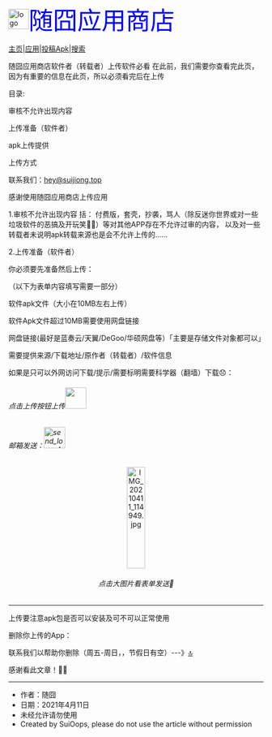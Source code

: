 <img loading="aaa" src="https://apps.suibbs.online/pic/extreme.png" alt="logo" width="40" height="40"><font face="微软雅黑" size="7.5" color="blue">随囧应用商店</font>

<a href="/#">主页</a>|<a href="/appss">应用</a>|<a href="#">投稿Apk</a>|<a href="/jquery/">搜索</a>

随囧应用商店软件者（转载者）上传软件必看
在此前，我们需要你查看完此页，因为有重要的信息在此页，所以必须看完后在上传

目录:

审核不允许出现内容

上传准备（软件者）

apk上传提供

上传方式

<a name="tell">联系我们：hey@suijiong.top</a>

感谢使用随囧应用商店上传应用

1.审核不允许出现内容
括：
付费版，套壳，抄袭，骂人（除反迷你世界或对一些垃圾软件的恶搞及开玩笑🤭🥳）等对其他APP存在不允许过审的内容，
以及对一些转载者未说明apk转载来源也是会不允许上传的......

 2.上传准备（软件者）

你必须要先准备然后上传：

（以下为表单内容填写需要一部分）

软件apk文件（大小在10MB左右上传）

软件Apk文件超过10MB需要使用网盘链接

网盘链接(最好是蓝奏云/天翼/DeGoo/华硕网盘等）「主要是存储文件对象都可以」

需要提供来源/下载地址/原作者（转载者）/软件信息

如果是只可以外网访问下载/提示/需要标明需要科学器（翻墙）下载😞：

<h6>点击上传按钮上传<a href="https://wj.qq.com/s2/8248994/31b1/"><img src = 'https://ftp.bmp.ovh/imgs/2021/04/f6752f1f1fe59fc4.png' width="42" height="42"/></a></h6>


<h6>邮箱发送：<a href="mailto:sui_bili@hotmail.com?subject=App上传来自（填写你的名称）"><img src="https://ae03.alicdn.com/kf/U481fbf4f5a9345fca978bafc80d4fde1V.jpg" alt="send_logo_42×42.png" width="42" height="42" /></a></h6>

<center>
<a href="https://590233ee4fbb3.cdn.sohucs.com/auto/1-auto663f037b390d41a8b29cac4aee3ef7ce">
<img src="https://590233ee4fbb3.cdn.sohucs.com/auto/1-auto663f037b390d41a8b29cac4aee3ef7ce" alt="IMG_20210411_114949.jpg" width="35.5" height="200" />
</a>
<h6>点击大图片看表单发送📄</h6>
</center>

______

上传要注意apk包是否可以安装及可不可以正常使用

删除你上传的App：

联系我们以帮助你删除（周五-周日，，节假日有空）---》<a href="#tell">🔝</a>

感谢看此文章！🤗💕

______
-  作者：随囧
-  日期：2021年4月11日
-  未经允许请勿使用
-  Created by SuiOops, please do not use the article without permission
